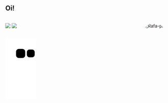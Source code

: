 
## Oi!
<div align="center">

</div>
<div style="display: inline_block"><br>
 <img height="140em" src="https://github-readme-stats.vercel.app/api?username=babsandrade&show_icons=true&theme=dracula&include_all_commits=true&count_private=true"/>
  <img height="140em" src="https://github-readme-stats.vercel.app/api/top-langs/?username=babsandrade&layout=compact&langs_count=7&theme=dracula"/>
  <img align="right" alt="Rafa-pic" height="150" style="border-radius:50px;" src="https://media.discordapp.net/attachments/940697375767416883/940734188422848542/ezgif.com-gif-maker.gif?width=676&height=676">
</div>
  
  ##
 
<div> 
 
  ![Snake animation](https://github.com/rafaballerini/rafaballerini/blob/output/github-contribution-grid-snake.svg)
 
</div>
